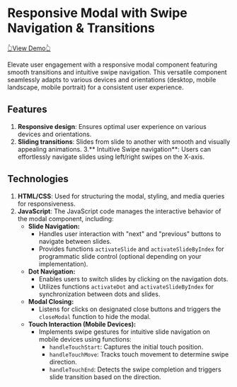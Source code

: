 # Responsive Modal with Swipe Navigation & Transitions

[👆View Demo👆](https://hswinata.github.io/admindashboard/) 

Elevate user engagement with a responsive modal component featuring smooth transitions and intuitive swipe navigation. This versatile component seamlessly adapts to various devices and orientations (desktop, mobile landscape, mobile portrait) for a consistent user experience.

## Features
1. **Responsive design**: Ensures optimal user experience on various devices and orientations.
2. **Sliding transitions**: Slides from slide to another with smooth and visually appealing animations.
3.** Intuitive Swipe navigation**: Users can effortlessly navigate slides using left/right swipes on the X-axis.

## Technologies
1. **HTML/CSS**: Used for structuring the modal, styling, and media queries for responsiveness.
2. **JavaScript**:
   The JavaScript code manages the interactive behavior of the modal component, including:
    * **Slide Navigation:**
        * Handles user interaction with "next" and "previous" buttons to navigate between slides.
        * Provides functions `activateSlide` and `activateSlideByIndex` for programmatic slide control (optional depending on your implementation).
    * **Dot Navigation:**
        * Enables users to switch slides by clicking on the navigation dots.
        * Utilizes functions `activateDot` and `activateSlideByIndex` for synchronization between dots and slides.
    * **Modal Closing:**
        * Listens for clicks on designated close buttons and triggers the `closeModal` function to hide the modal.
    * **Touch Interaction (Mobile Devices):**
        * Implements swipe gestures for intuitive slide navigation on mobile devices using functions:
            - `handleTouchStart`: Captures the initial touch position.
            - `handleTouchMove`: Tracks touch movement to determine swipe direction.
            - `handleTouchEnd`: Detects the swipe completion and triggers slide transition based on the direction.
